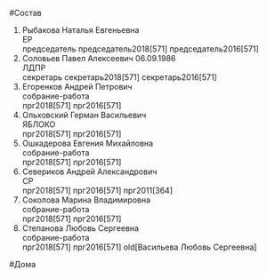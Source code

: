 #Состав  
1. Рыбакова Наталья Евгеньевна  
    ЕР  
    председатель председатель2018[571] председатель2016[571]  
2. Соловьев Павел Алексеевич 06.09.1986  
    ЛДПР  
    секретарь секретарь2018[571] секретарь2016[571]  
3. Егоренков Андрей Петрович  
    собрание-работа  
    прг2018[571] прг2016[571]  
4. Ольховский Герман Васильевич  
    ЯБЛОКО  
    прг2018[571] прг2016[571]  
5. Ошкадерова Евгения Михайловна  
    собрание-работа  
    прг2018[571] прг2016[571]  
6. Севериков Андрей Александрович  
    СР  
    прг2018[571] прг2016[571] прг2011[364]  
7. Соколова Марина Владимировна  
    собрание-работа  
    прг2018[571] прг2016[571]  
8. Степанова Любовь Сергеевна  
    собрание-работа  
    прг2018[571] прг2016[571] old[Васильева Любовь Сергеевна]  
  
#Дома  
